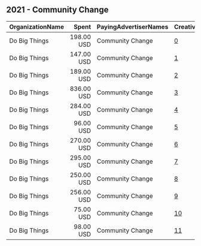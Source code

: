 ## 2021 - Community Change 
|OrganizationName|Spent|PayingAdvertiserNames|CreativeUrls|Impressions|Genders|AgeBrackets|CountryCodes|BillingAddresses|CandidateBallotInformation|
|:---|---:|:---|:---|---:|:---|:---|:---|:---|:---|
|Do Big Things|198.00 USD|Community Change|[0](https://www.snap.com/political-ads/asset/483fc76e8e4083a28d701ae62e586371efc745757a9f9673cef83c0664b36a1d?mediaType=png)|18,176||18+|united states|"PO Box 128,Mill Valley,94942,US"||
|Do Big Things|147.00 USD|Community Change|[1](https://www.snap.com/political-ads/asset/cc1bbf4989d36dc0b9c62059c0e381aed72c4f77cb9bd419bd3729c685c1cd03?mediaType=png)|19,480||18+|united states|"PO Box 128,Mill Valley,94942,US"||
|Do Big Things|189.00 USD|Community Change|[2](https://www.snap.com/political-ads/asset/cc1bbf4989d36dc0b9c62059c0e381aed72c4f77cb9bd419bd3729c685c1cd03?mediaType=png)|20,050||18+|united states|"PO Box 128,Mill Valley,94942,US"||
|Do Big Things|836.00 USD|Community Change|[3](https://www.snap.com/political-ads/asset/f57a1de0d50413e3e3cc172b322635971aa95ade65dc9d13fcc07e61f8848c44?mediaType=png)|80,254||18+|united states|"PO Box 128,Mill Valley,94942,US"||
|Do Big Things|284.00 USD|Community Change|[4](https://www.snap.com/political-ads/asset/01ecab648e824c01f9ef0562f4c85111dea37b70d1a3e2b9d35051d417140379?mediaType=png)|28,621||18+|united states|"PO Box 128,Mill Valley,94942,US"||
|Do Big Things|96.00 USD|Community Change|[5](https://www.snap.com/political-ads/asset/01ecab648e824c01f9ef0562f4c85111dea37b70d1a3e2b9d35051d417140379?mediaType=png)|19,064||18+|united states|"PO Box 128,Mill Valley,94942,US"||
|Do Big Things|270.00 USD|Community Change|[6](https://www.snap.com/political-ads/asset/cc1bbf4989d36dc0b9c62059c0e381aed72c4f77cb9bd419bd3729c685c1cd03?mediaType=png)|30,735||18+|united states|"PO Box 128,Mill Valley,94942,US"||
|Do Big Things|295.00 USD|Community Change|[7](https://www.snap.com/political-ads/asset/f57a1de0d50413e3e3cc172b322635971aa95ade65dc9d13fcc07e61f8848c44?mediaType=png)|30,171||18+|united states|"PO Box 128,Mill Valley,94942,US"||
|Do Big Things|250.00 USD|Community Change|[8](https://www.snap.com/political-ads/asset/4abcf84b2c6eac93704ff85392bf6fd77543fbaeb76553c93119073fc5e3b46c?mediaType=png)|21,763||18+|united states|"PO Box 128,Mill Valley,94942,US"||
|Do Big Things|256.00 USD|Community Change|[9](https://www.snap.com/political-ads/asset/483fc76e8e4083a28d701ae62e586371efc745757a9f9673cef83c0664b36a1d?mediaType=png)|31,025||18+|united states|"PO Box 128,Mill Valley,94942,US"||
|Do Big Things|75.00 USD|Community Change|[10](https://www.snap.com/political-ads/asset/cc1bbf4989d36dc0b9c62059c0e381aed72c4f77cb9bd419bd3729c685c1cd03?mediaType=png)|13,192||18+|united states|"PO Box 128,Mill Valley,94942,US"||
|Do Big Things|98.00 USD|Community Change|[11](https://www.snap.com/political-ads/asset/4abcf84b2c6eac93704ff85392bf6fd77543fbaeb76553c93119073fc5e3b46c?mediaType=png)|12,871||18+|united states|"PO Box 128,Mill Valley,94942,US"||
